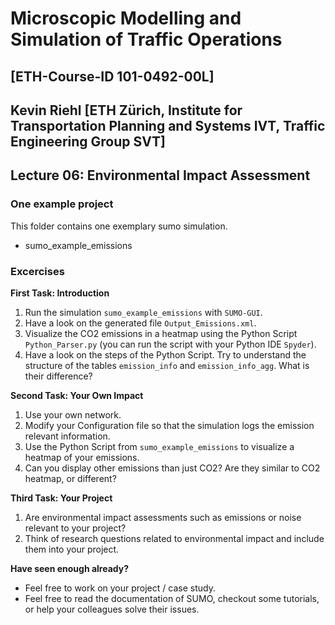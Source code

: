 # Microscopic Modelling and Simulation of Traffic Operations 
## [ETH-Course-ID 101-0492-00L]
## Kevin Riehl [ETH Zürich, Institute for Transportation Planning and Systems IVT, Traffic Engineering Group SVT]

## Lecture 06: Environmental Impact Assessment

### One example project
This folder contains one exemplary sumo simulation.

- sumo_example_emissions

### Excercises

**First Task: Introduction** 
1. Run the simulation `sumo_example_emissions` with `SUMO-GUI`.
2. Have a look on the generated file `Output_Emissions.xml`.
3. Visualize the CO2 emissions in a heatmap using the Python Script `Python_Parser.py` (you can run the script with your Python IDE `Spyder`).
4. Have a look on the steps of the Python Script. Try to understand the structure of the tables `emission_info` and `emission_info_agg`. What is their difference?

**Second Task: Your Own Impact** 
1. Use your own network.
2. Modify your Configuration file so that the simulation logs the emission relevant information.
3. Use the Python Script from `sumo_example_emissions` to visualize a heatmap of your emissions.
4. Can you display other emissions than just CO2? Are they similar to CO2 heatmap, or different?

**Third Task: Your Project**
1. Are environmental impact assessments such as emissions or noise relevant to your project?
2. Think of research questions related to environmental impact and include them into your project.

**Have seen enough already?**
- Feel free to work on your project / case study.
- Feel free to read the documentation of SUMO, checkout some tutorials, or help your colleagues solve their issues.